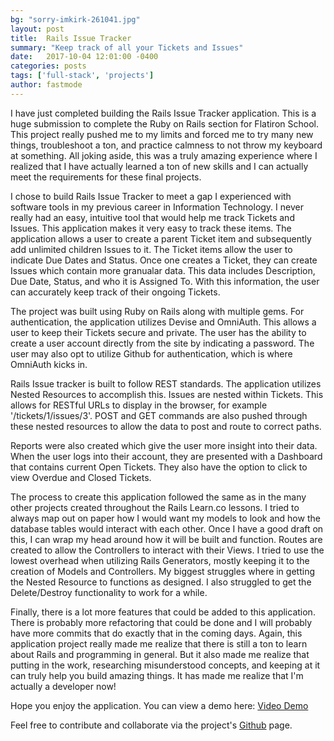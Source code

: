 ```yaml
---
bg: "sorry-imkirk-261041.jpg"
layout: post
title:  Rails Issue Tracker
summary: "Keep track of all your Tickets and Issues"
date:   2017-10-04 12:01:00 -0400
categories: posts
tags: ['full-stack', 'projects']
author: fastmode
---
```


I have just completed building the Rails Issue Tracker application.  This is a huge submission to complete the Ruby on Rails section for Flatiron School.  This project really pushed me to my limits and forced me to try many new things, troubleshoot a ton, and practice calmness to not throw my keyboard at something.  All joking aside, this was a truly amazing experience where I realized that I have actually learned a ton of new skills and I can actually meet the requirements for these final projects.

I chose to build Rails Issue Tracker to meet a gap I experienced with software tools in my previous career in Information Technology.  I never really had an easy, intuitive tool that would help me track Tickets and Issues.  This application makes it very easy to track these items.  The application allows a user to create a parent Ticket item and subsequently add unlimited children Issues to it.  The Ticket items allow the user to indicate Due Dates and Status.  Once one creates a Ticket, they can create Issues which contain more granualar data.  This data includes Description, Due Date, Status, and who it is Assigned To.  With this information, the user can accurately keep track of their ongoing Tickets.

The project was built using Ruby on Rails along with multiple gems.  For authentication, the application utilizes Devise and OmniAuth.  This allows a user to keep their Tickets secure and private.  The user has the ability to create a user account directly from the site by indicating a password.  The user may also opt to utilize Github for authentication, which is where OmniAuth kicks in.  

Rails Issue tracker is built to follow REST standards.  The application utilizes Nested Resources to accomplish this.  Issues are nested within Tickets.  This allows for RESTful URLs to display in the browser, for example '/tickets/1/issues/3'.  POST and GET commands are also pushed through these nested resources to allow the data to post and route to correct paths.  

Reports were also created which give the user more insight into their data.  When the user logs into their account, they are presented with a Dashboard that contains current Open Tickets.  They also have the option to click to view Overdue and Closed Tickets.  

The process to create this application followed the same as in the many other projects created throughout the Rails Learn.co lessons.  I tried to always map out on paper how I would want my models to look and how the database tables would interact with each other.  Once I have a good draft on this, I can wrap my head around how it will be built and function.  Routes are created to allow the Controllers to interact with their Views. I tried to use the lowest overhead when utilizing Rails Generators, mostly keeping it to the creation of Models and Controllers.   My biggest struggles where in getting the Nested Resource to functions as designed.  I also struggled to get the Delete/Destroy functionality to work for a while.  

Finally, there is a lot more features that could be added to this application.  There is probably more refactoring that could be done and I will probably have more commits that do exactly that in the coming days.  Again, this application project really made me realize that there is still a ton to learn about Rails and programming in general.  But it also made me realize that putting in the work, researching misunderstood concepts, and keeping at it can truly help you build amazing things.  It has made me realize that I'm actually a developer now!

Hope you enjoy the application.  You can view a demo here:  [Video Demo](https://youtu.be/BesY6Pgm3HI)

Feel free to contribute and collaborate via the project's [Github](https://github.com/fastmode/rails-issue-tracker) page.  

